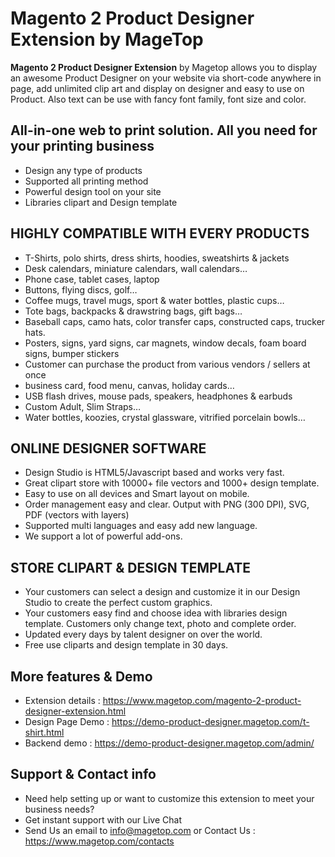 # Magento 2 Product Designer Extension by MageTop

**Magento 2 Product Designer Extension** by Magetop allows you to display an awesome Product Designer on your website via short-code anywhere in page, add unlimited clip art and display on designer and easy to use on Product. Also text can be use with fancy font family, font size and color.

## All-in-one web to print solution. All you need for your printing business

- Design any type of products
- Supported all printing method
- Powerful design tool on your site
- Libraries clipart and Design template

## HIGHLY COMPATIBLE WITH EVERY PRODUCTS

- T-Shirts, polo shirts, dress shirts, hoodies, sweatshirts & jackets
- Desk calendars, miniature calendars, wall calendars…
- Phone case, tablet cases, laptop
- Buttons, flying discs, golf…
- Coffee mugs, travel mugs, sport & water bottles, plastic cups…
- Tote bags, backpacks & drawstring bags, gift bags…
- Baseball caps, camo hats, color transfer caps, constructed caps, trucker hats.
- Posters, signs, yard signs, car magnets, window decals, foam board signs, bumper stickers
- Customer can purchase the product from various vendors / sellers at once
- business card, food menu, canvas, holiday cards…
- USB flash drives, mouse pads, speakers, headphones & earbuds
- Custom Adult, Slim Straps…
- Water bottles, koozies, crystal glassware, vitrified porcelain bowls…

## ONLINE DESIGNER SOFTWARE

- Design Studio is HTML5/Javascript based and works very fast.
- Great clipart store with 10000+ file vectors and 1000+ design template.
- Easy to use on all devices and Smart layout on mobile.
- Order management easy and clear. Output with PNG (300 DPI), SVG, PDF (vectors with layers)
- Supported multi languages and easy add new language.
- We support a lot of powerful add-ons.

## STORE CLIPART & DESIGN TEMPLATE

- Your customers can select a design and customize it in our Design Studio to create the perfect custom graphics.
- Your customers easy find and choose idea with libraries design template. Customers only change text, photo and complete order.
- Updated every days by talent designer on over the world.
- Free use cliparts and design template in 30 days.

## More features & Demo

- Extension details : https://www.magetop.com/magento-2-product-designer-extension.html
- Design Page Demo : https://demo-product-designer.magetop.com/t-shirt.html
- Backend demo : https://demo-product-designer.magetop.com/admin/

## Support & Contact info

- Need help setting up or want to customize this extension to meet your business needs? 
- Get instant support with our Live Chat
- Send Us an email to info@magetop.com or Contact Us : https://www.magetop.com/contacts

